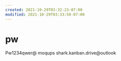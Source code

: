 ```yaml
---
created: 2021-10-29T03:32:23-07:00
modified: 2021-10-29T03:33:50-07:00
---
```


# pw

Pw1234qwer@   moqups shark.kanban.drive@outlook
